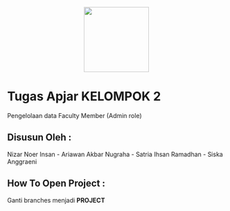 <p align="center"><img src ="https://upload.wikimedia.org/wikipedia/en/d/d5/Logo_Almamater_UPI.png" width="150"> </p>



# Tugas Apjar KELOMPOK 2
Pengelolaan data Faculty Member (Admin role)



## Disusun Oleh :
Nizar Noer Insan -
Ariawan Akbar Nugraha -
Satria Ihsan Ramadhan -
Siska Anggraeni


## How To Open Project :
Ganti branches menjadi **PROJECT**
